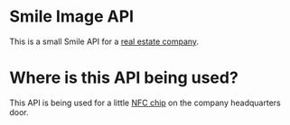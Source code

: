 # Smile Image API
This is a small Smile API for a [real estate company](https://www.capital.lt/lt/capital-klaipeda-o13).
# Where is this API being used?
This API is being used for a little [NFC chip](https://nfc-forum.org/learn/what-nfc-does) on the company headquarters door.